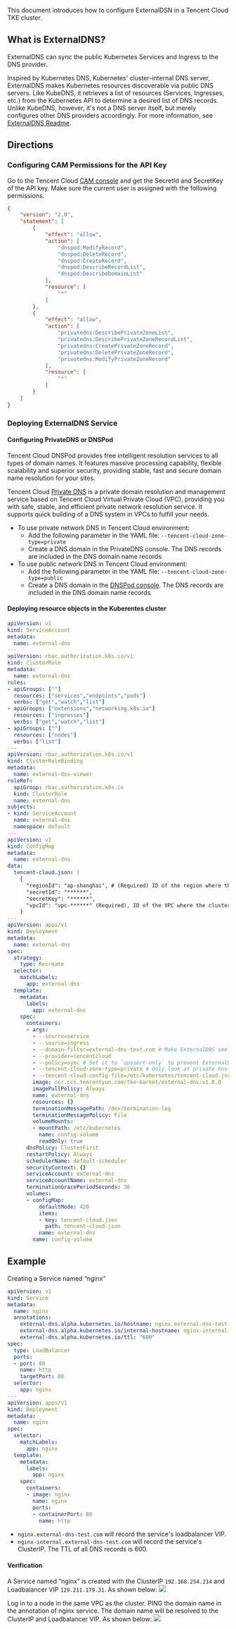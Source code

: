 
This document introduces how to configure ExternalDSN in a Tencent Cloud TKE cluster.

## What is ExternalDNS?

ExternalDNS can sync the public Kubernetes Services and Ingress to the DNS provider.

Inspired by Kubernetes DNS, Kubernetes' cluster-internal DNS server, ExternalDNS makes Kubernetes resources discoverable via public DNS servers. Like KubeDNS, it retrieves a list of resources (Services, Ingresses, etc.) from the Kubernetes API to determine a desired list of DNS records. Unlike KubeDNS, however, it's not a DNS server itself, but merely configures other DNS providers accordingly. For more information, see [ExternalDNS Readme](https://github.com/kubernetes-sigs/external-dns).

## Directions

### Configuring CAM Permissions for the API Key

Go to the Tencent Cloud [CAM console](https://console.cloud.tencent.com/cam/overview) and get the SecretId and SecretKey of the API key. Make sure the current user is assigned with the following permissions.

```json
{
    "version": "2.0",
    "statement": [
        {
            "effect": "allow",
            "action": [
                "dnspod:ModifyRecord",
                "dnspod:DeleteRecord",
                "dnspod:CreateRecord",
                "dnspod:DescribeRecordList",
                "dnspod:DescribeDomainList"
            ],
            "resource": [
                "*"
            ]
        },
        {
            "effect": "allow",
            "action": [
                "privatedns:DescribePrivateZoneList",
                "privatedns:DescribePrivateZoneRecordList",
                "privatedns:CreatePrivateZoneRecord",
                "privatedns:DeletePrivateZoneRecord",
                "privatedns:ModifyPrivateZoneRecord"
            ],
            "resource": [
                "*"
            ]
        }
    ]
}
```

### Deploying ExternalDNS Service

#### Configuring PrivateDNS or DNSPod

Tencent Cloud DNSPod provides free intelligent resolution services to all types of domain names. It features massive processing capability, flexible scalability and superior security, providing stable, fast and secure domain name resolution for your sites.

Tencent Cloud [Private DNS](https://www.tencentcloud.com/document/product/1097) is a private domain resolution and management service based on Tencent Cloud Virtual Private Cloud (VPC), providing you with safe, stable, and efficient private network resolution service. It supports quick building of a DNS system in VPCs to fulfill your needs.

* To use private network DNS in Tencent Cloud environment: 
  * Add the following parameter in the YAML file: `--tencent-cloud-zone-type=private`   
  * Create a DNS domain in the PrivateDNS console. The DNS records are included in the DNS domain name records.
* To use public network DNS in Tencent Cloud environment: 
  * Add the following parameter in the YAML file: `--tencent-cloud-zone-type=public`   
  * Create a DNS domain in the [DNSPod console](https://console.dnspod.cn). The DNS records are included in the DNS domain name records.

#### Deploying resource objects in the Kuberentes cluster

```yaml
apiVersion: v1
kind: ServiceAccount
metadata:
  name: external-dns
---
apiVersion: rbac.authorization.k8s.io/v1
kind: ClusterRole
metadata:
  name: external-dns
rules:
- apiGroups: [""]
  resources: ["services","endpoints","pods"]
  verbs: ["get","watch","list"]
- apiGroups: ["extensions","networking.k8s.io"]
  resources: ["ingresses"] 
  verbs: ["get","watch","list"]
- apiGroups: [""]
  resources: ["nodes"]
  verbs: ["list"]
---
apiVersion: rbac.authorization.k8s.io/v1
kind: ClusterRoleBinding
metadata:
  name: external-dns-viewer
roleRef:
  apiGroup: rbac.authorization.k8s.io
  kind: ClusterRole
  name: external-dns
subjects:
- kind: ServiceAccount
  name: external-dns
  namespace: default
---
apiVersion: v1
kind: ConfigMap
metadata:
  name: external-dns
data:
  tencent-cloud.json: |
    {
      "regionId": "ap-shanghai", # (Required) ID of the region where the cluster locates
      "secretId": "******",  
      "secretKey": "******",
      "vpcId": "vpc-******" (Required), ID of the VPC where the cluster is deployed
    }
---
apiVersion: apps/v1
kind: Deployment
metadata:
  name: external-dns
spec:
  strategy:
    type: Recreate
  selector:
    matchLabels:
      app: external-dns
  template:
    metadata:
      labels:
        app: external-dns
    spec:
      containers:
      - args:
        - --source=service
        - --source=ingress
        - --domain-filter=external-dns-test.com # Make ExternalDNS see only the hosted zones matching provided domain, omit to process all available hosted zones
        - --provider=tencentcloud
        - --policy=sync # Set it to `upssert-only` to prevent ExternalDNS from deleting any records
        - --tencent-cloud-zone-type=private # Only look at private hosted zones. To use public DNS service, set it to `public`.
        - --tencent-cloud-config-file=/etc/kubernetes/tencent-cloud.json
        image: ccr.ccs.tencentyun.com/tke-market/external-dns:v1.0.0
        imagePullPolicy: Always
        name: external-dns
        resources: {}
        terminationMessagePath: /dev/termination-log
        terminationMessagePolicy: File
        volumeMounts:
        - mountPath: /etc/kubernetes
          name: config-volume
          readOnly: true
      dnsPolicy: ClusterFirst
      restartPolicy: Always
      schedulerName: default-scheduler
      securityContext: {}
      serviceAccount: external-dns
      serviceAccountName: external-dns
      terminationGracePeriodSeconds: 30
      volumes:
      - configMap:
          defaultMode: 420
          items:
          - key: tencent-cloud.json
            path: tencent-cloud.json
          name: external-dns
        name: config-volume
```

## Example

Creating a Service named “nginx”

```yaml
apiVersion: v1
kind: Service
metadata:
  name: nginx
  annotations:
    external-dns.alpha.kubernetes.io/hostname: nginx.external-dns-test.com # Public domain name address
    external-dns.alpha.kubernetes.io/internal-hostname: nginx-internal.external-dns-test.com # Private domain name address
    external-dns.alpha.kubernetes.io/ttl: "600"
spec:
  type: LoadBalancer
  ports:
  - port: 80
    name: http
    targetPort: 80
  selector:
    app: nginx
---
apiVersion: apps/v1
kind: Deployment
metadata:
  name: nginx
spec:
  selector:
    matchLabels:
      app: nginx
  template:
    metadata:
      labels:
        app: nginx
    spec:
      containers:
      - image: nginx
        name: nginx
        ports:
        - containerPort: 80
          name: http
```

- `nginx.external-dns-test.com` will record the service's loadbalancer VIP.
- `nginx-internal.external-dns-test.com` will record the service's ClusterIP. The TTL of all DNS records is 600.

#### Verification

A Service named “nginx” is created with the ClusterIP `192.168.254.214` and Loadbalancer VIP `129.211.179.31`. As shown below: 
![](https://qcloudimg.tencent-cloud.cn/raw/9cf1709ac78fa73a9ff28c9b4feb72f8.png)


Log in to a node in the same VPC as the cluster. PING the domain name in the annotation of nginx service. The domain name will be resolved to the ClusterIP and Loadbalancer VIP. As shown below: 
![](https://qcloudimg.tencent-cloud.cn/raw/dfaec4597cf7dd9c9702cef897031b51.png)
